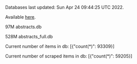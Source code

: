 Databases last updated: Sun Apr 24 09:44:25 UTC 2022. 

Available [here](https://github.com/cbeauhilton/ash-db/releases).


97M	abstracts.db

528M	abstracts_full.db

Current number of items in db:
[{"count(*)": 93309}]

Current number of scraped items in db:
[{"count(*)": 59205}]
